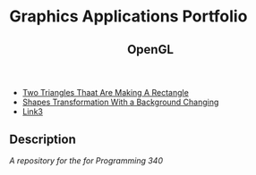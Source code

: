 

<h1>Graphics Applications Portfolio</h1>
<p></p>
<p></p>

<header>
  <h2>OpenGL</h2>
</header>

<section>
  <nav >
    <ul>
      <li><a href="https://github.com/MarinaPollak/OpenGL/tree/main/OpenGlWindows">Two Triangles Thaat Are Making A Rectangle</a></li>
      <li><a href="https://github.com/MarinaPollak/OpenGL/tree/main/ShapeTransformations/OpenGlWindows"> Shapes Transformation With a Background Changing</a></li>
      <li><a href="https://github.com/MarinaPollak/OpenGL/tree/main/BasicMovement/OpenGlWindows">Link3</a></li>
    </ul>
  </nav>
  
  <article>
    <h2>Description</h2>
    <p><i>A repository for the for Programming 340</i></p>
  </article>
</section>




